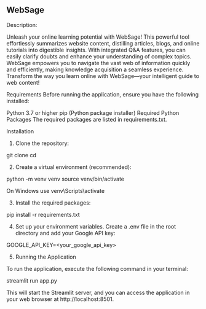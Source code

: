 ## WebSage

Description:

Unleash your online learning potential with WebSage! This powerful tool effortlessly summarizes website content, distilling articles, blogs, and online tutorials into digestible insights. With integrated Q&A features, you can easily clarify doubts and enhance your understanding of complex topics. WebSage empowers you to navigate the vast web of information quickly and efficiently, making knowledge acquisition a seamless experience. Transform the way you learn online with WebSage—your intelligent guide to web content!

Requirements
Before running the application, ensure you have the following installed:

Python 3.7 or higher
pip (Python package installer)
Required Python Packages
The required packages are listed in requirements.txt.

Installation

1. Clone the repository:

  git clone <repository-url>
  cd <repository-folder>

2. Create a virtual environment (recommended):

  python -m venv venv source venv/bin/activate

  On Windows use venv\Scripts\activate

3. Install the required packages:

  pip install -r requirements.txt

4. Set up your environment variables. Create a .env file in the root directory and add your Google API key:

  GOOGLE_API_KEY=<your_google_api_key>

5. Running the Application

  To run the application, execute the following command in your terminal:

  streamlit run app.py

  This will start the Streamlit server, and you can access the application in your web browser at http://localhost:8501.
